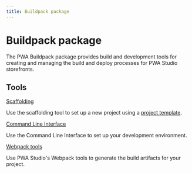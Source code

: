 ```yaml
---
title: Buildpack package
---
```


# Buildpack package

The PWA Buildpack package provides build and development tools for creating and managing the build and deploy processes for PWA Studio storefronts.

<DiscoverBlock width="100%" slots="heading, link, text"/>

## Tools

[Scaffolding](/getstarted/packages/buildpack/scaffolding/)

Use the scaffolding tool to set up a new project using a [project template][].

[project template]: /getstarted/packages/buildpack/project-template/

<DiscoverBlock width="100%" slots="link, text"/>

[Command Line Interface](/api/buildpack/cli/)

Use the Command Line Interface to set up your development environment.

<DiscoverBlock width="100%" slots="link, text"/>

[Webpack tools](/api/buildpack/webpack/)

Use PWA Studio's Webpack tools to generate the build artifacts for your project.
